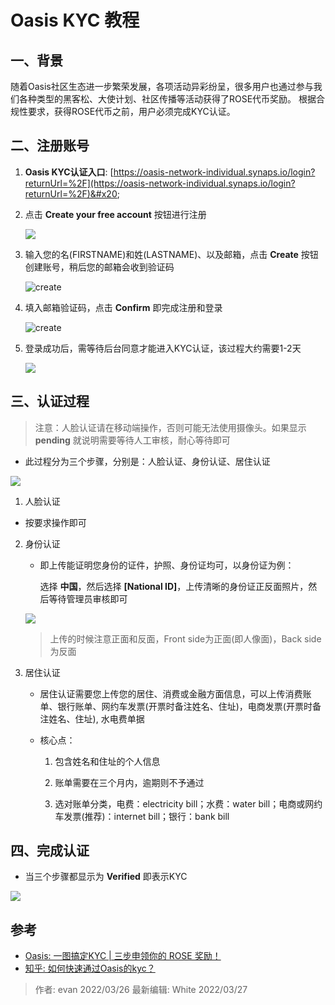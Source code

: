 # Oasis KYC 教程

## 一、背景

随着Oasis社区生态进一步繁荣发展，各项活动异彩纷呈，很多用户也通过参与我们各种类型的黑客松、大使计划、社区传播等活动获得了ROSE代币奖励。
根据合规性要求，获得ROSE代币之前，用户必须完成KYC认证。

## 二、注册账号

1. **Oasis KYC认证入口**: [https://oasis-network-individual.synaps.io/login?returnUrl=%2F](https://oasis-network-individual.synaps.io/login?returnUrl=%2F)&#x20;

2. 点击 **Create your free account** 按钮进行注册
   
   ![](<assets/image (4).png>)
   
3. 输入您的名(FIRSTNAME)和姓(LASTNAME)、以及邮箱，点击 **Create** 按钮创建账号，稍后您的邮箱会收到验证码

   ![create](.\assets\create.jpg)

4. 填入邮箱验证码，点击 **Confirm** 即完成注册和登录

   ![create](.\assets\mail.jpg)

5. 登录成功后，需等待后台同意才能进入KYC认证，该过程大约需要1-2天

   ![](<assets/image (3).png>)

## 三、认证过程

> 注意：人脸认证请在移动端操作，否则可能无法使用摄像头。如果显示 **pending** 就说明需要等待人工审核，耐心等待即可

- 此过程分为三个步骤，分别是：人脸认证、身份认证、居住认证


![](<./assets/image (2).png>)

1.  人脸认证

   - 按要求操作即可

2. 身份认证

   - 即上传能证明您身份的证件，护照、身份证均可，以身份证为例：

     选择 **中国**，然后选择 **\[National ID]**，上传清晰的身份证正反面照片，然后等待管理员审核即可

   ![](<assets/image (1).png>)
   
   > 上传的时候注意正面和反面，Front side为正面(即人像面)，Back side为反面
   
3.  居住认证

    - 居住认证需要您上传您的居住、消费或金融方面信息，可以上传消费账单、银行账单、网约车发票(开票时备注姓名、住址)，电商发票(开票时备注姓名、住址), 水电费单据

    - 核心点：

      1. 包含姓名和住址的个人信息

      2. 账单需要在三个月内，逾期则不予通过

      3. 选对账单分类，电费：electricity bill；水费：water bill；电商或网约车发票(推荐)：internet bill；银行：bank bill

## 四、完成认证

- 当三个步骤都显示为 **Verified** 即表示KYC


![](assets/image.png)

## 参考
* [Oasis: 一图搞定KYC | 三步申领你的 ROSE 奖励！](https://mp.weixin.qq.com/s/zGXMgi_yB5_mo-uRnoW8yQ)
* [知乎: 如何快速通过Oasis的kyc？](https://www.zhihu.com/question/464082940)

> 作者: evan 2022/03/26
> 最新编辑: White 2022/03/27